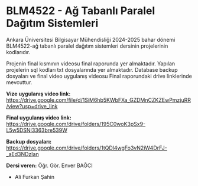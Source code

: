 # BLM4522 - Ağ Tabanlı Paralel Dağıtım Sistemleri
Ankara Üniversitesi Bilgisayar Mühendisliği 2024-2025 bahar dönemi BLM4522-ağ tabanlı paralel dağıtım sistemleri dersinin projelerinin kodlarıdır.

Projenin final kısmının videosu final raporunda yer almaktadır. Yapılan projelerin sql kodları txt dosyalarında yer almaktadır. Database backup dosyaları ve final video uygulanış videosu Final raporundaki drive linklerinde mevcuttur.

**Vize uygulanış video link:** https://drive.google.com/file/d/1SiM6hb5KWbFXa_GZDMnCZKZEwPmzjuRR/view?usp=drive_link

**Final uygulanış video link:** https://drive.google.com/drive/folders/195C0woK3pSx9-L5w5DSNI3363bre539W

**Backup dosyaları:** https://drive.google.com/drive/folders/1tQDl4wgFo3vN2iW4DrFJ-_aEd3NDzIan

**Dersi veren:** Öğr. Gör. Enver BAĞCI

- Ali Furkan Şahin
